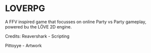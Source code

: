 # LOVERPG
A FFV inspired game that focusses on online Party vs Party gameplay, powered bu the LÖVE 2D engine.

Credits:
Reavershark - Scripting

Pittoyye - Artwork
